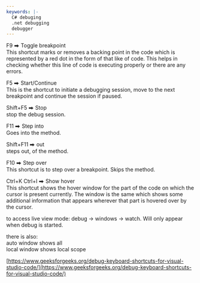 ```yaml
---
keywords: |-
  C# debuging
  .net debugging
  debugger
---
```


F9 ⮕ Toggle breakpoint  
This shortcut marks or removes a backing point in the code which is represented by a red dot in the form of that like of code. This helps in checking whether this line of code is executing properly or there are any errors.  
  
F5 ⮕ Start/Continue  
This is the shortcut to initiate a debugging session, move to the next breakpoint and continue the session if paused.  
  
Shift+F5 ⮕ Stop  
stop the debug session.  
  
F11 ⮕ Step into  
Goes into the method.  
  
Shift+F11 ⮕ out  
steps out, of the method.  
  
F10 ⮕ Step over  
This shortcut is to step over a breakpoint. Skips the method.  
  
Ctrl+K Ctrl+I ⮕ Show hover  
This shortcut shows the hover window for the part of the code on which the cursor is present currently. The window is the same which shows some additional information that appears wherever that part is hovered over by the cursor.  
  
to access live view mode: debug -> windows -> watch. Will only appear when debug is started.

there is also:  
auto window shows all  
local window shows local scope  
  
  
[https://www.geeksforgeeks.org/debug-keyboard-shortcuts-for-visual-studio-code/](https://www.geeksforgeeks.org/debug-keyboard-shortcuts-for-visual-studio-code/)